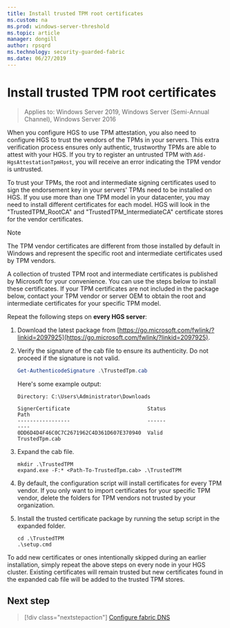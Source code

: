 ```yaml
---
title: Install trusted TPM root certificates
ms.custom: na
ms.prod: windows-server-threshold
ms.topic: article
manager: dongill
author: rpsqrd
ms.technology: security-guarded-fabric
ms.date: 06/27/2019
---
```


# Install trusted TPM root certificates

>Applies to: Windows Server 2019, Windows Server (Semi-Annual Channel), Windows Server 2016

When you configure HGS to use TPM attestation, you also need to configure HGS to trust the vendors of the TPMs in your servers.
This extra verification process ensures only authentic, trustworthy TPMs are able to attest with your HGS.
If you try to register an untrusted TPM with `Add-HgsAttestationTpmHost`, you will receive an error indicating the TPM vendor is untrusted.

To trust your TPMs, the root and intermediate signing certificates used to sign the endorsement key in your servers' TPMs need to be installed on HGS.
If you use more than one TPM model in your datacenter, you may need to install different certificates for each model.
HGS will look in the "TrustedTPM_RootCA" and "TrustedTPM_IntermediateCA" certificate stores for the vendor certificates.

> [!NOTE]
> The TPM vendor certificates are different from those installed by default in Windows and represent the specific root and intermediate certificates used by TPM vendors.

A collection of trusted TPM root and intermediate certificates is published by Microsoft for your convenience.
You can use the steps below to install these certificates.
If your TPM certificates are not included in the package below, contact your TPM vendor or server OEM to obtain the root and intermediate certificates for your specific TPM model.

Repeat the following steps on **every HGS server**:

1.  Download the latest package from [https://go.microsoft.com/fwlink/?linkid=2097925](https://go.microsoft.com/fwlink/?linkid=2097925).

2.  Verify the signature of the cab file to ensure its authenticity. Do not proceed if the signature is not valid.

    ```powershell
    Get-AuthenticodeSignature .\TrustedTpm.cab
    ```
    
    Here's some example output:
    
    ```
    Directory: C:\Users\Administrator\Downloads
        
    SignerCertificate                         Status                                 Path
    -----------------                         ------                                 ----
    0DD6D4D4F46C0C7C2671962C4D361D607E370940  Valid                                  TrustedTpm.cab
    ```

2.  Expand the cab file.

    ```
    mkdir .\TrustedTPM
    expand.exe -F:* <Path-To-TrustedTpm.cab> .\TrustedTPM
    ```

3.  By default, the configuration script will install certificates for every TPM vendor. If you only want to import certificates for your specific TPM vendor, delete the folders for TPM vendors not trusted by your organization.

4.  Install the trusted certificate package by running the setup script in the expanded folder.

    ```
    cd .\TrustedTPM
    .\setup.cmd
    ```

To add new certificates or ones intentionally skipped during an earlier installation, simply repeat the above steps on every node in your HGS cluster.
Existing certificates will remain trusted but new certificates found in the expanded cab file will be added to the trusted TPM stores.

## Next step

> [!div class="nextstepaction"]
> [Configure fabric DNS](guarded-fabric-configuring-fabric-dns-tpm.md)



